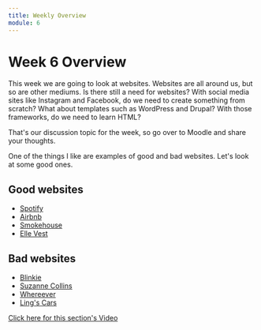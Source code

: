 ```yaml
---
title: Weekly Overview
module: 6
---
```


# Week 6 Overview <br />

This week we are going to look at websites.  Websites are all around us, but so are other mediums. Is there still a need for websites? With social media sites like Instagram and Facebook, do we need to create something from scratch?  What about templates such as WordPress and Drupal?  With those frameworks, do we need to learn HTML?  

That's our discussion topic for the week, so go over to Moodle and share your thoughts.

One of the things I like are examples of good and bad websites.  Let's look at some good ones.

## Good websites

* <a href="http://www.spotify-thedrop.com/" target="_new">Spotify</a>
* <a href="https://www.airbnb.com/" target="_new">Airbnb</a>
* <a href="https://4rsmokehouse.com/" target="_new">Smokehouse</a>
* <a href="https://www.ellevest.com/" target="_new">Elle Vest</a>

## Bad websites

* <a href="https://blinkee.com/" target="_new">Blinkie</a>
* <a href="http://www.suzannecollinsbooks.com/" target="_new">Suzanne Collins</a>
* <a href="http://www.wherever.com/" target="_new">Whereever</a>
* <a href="https://www.lingscars.com/" target="_new">Ling's Cars</a>


<a href="https://umontana.zoom.us/recording/share/nFU1FG5MxqLvR1mm5sCWayPvAXBM6jgsthNMpTyaKqSwIumekTziMw" target="_new">Click here for this section's Video</a>

